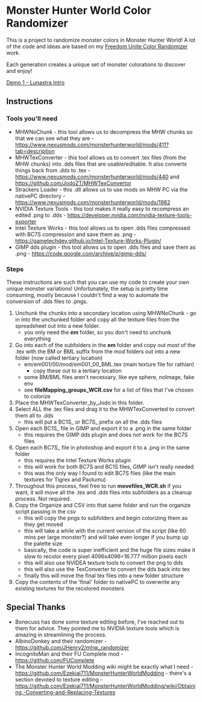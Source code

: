 # Monster Hunter World Color Randomizer

This is a project to randomize monster colors in Monster Hunter World! A lot of the code and ideas are based on my [Freedom Unite Color Randomizer](https://github.com/nuzcraft/FreedomUniteColorRandomizer) work.

Each generation creates a unique set of monster colorations to discover and enjoy!

[Demo 1 - Lunastra Intro](https://youtu.be/0EAiGU3hEmM)

## Instructions

### Tools you'll need

- MHWNoChunk - this tool allows us to decompress the MHW chunks so that we can see what they are - https://www.nexusmods.com/monsterhunterworld/mods/411?tab=description
- MHWTexConverter - this tool allows us to convert .tex files (from the MHW chunks) into .dds files that are usable/editable. It also converts things back from .dds to .tex - https://www.nexusmods.com/monsterhunterworld/mods/440 and https://github.com/JodoZT/MHWTexConvertor
- Strackers Loader - this .dll allows us to use mods on MHW PC via the nativePC directory - https://www.nexusmods.com/monsterhunterworld/mods/1982
- NVIDIA Texture Tools - this tool makes it really easy to recompress an edited .png to .dds - https://developer.nvidia.com/nvidia-texture-tools-exporter
- Intel Texture Works - this tool allows us to open .dds files compressed with BC7S compression and save them as .png - https://gametechdev.github.io/Intel-Texture-Works-Plugin/
- GIMP dds plugin - this tool allows us to open .dds files and save them as .png - https://code.google.com/archive/p/gimp-dds/

### Steps

These instructions are such that you can use my code to create your own unique monster variations! Unfortunately, the setup is pretty time consuming, mostly because I couldn't find a way to automate the conversion of .dds files to .pngs.

1. Unchunk the chunks into a secondary location using MHWNoChunk - go in into the unchunked folder and copy all the texture files from the spreadsheet out into a new folder.
   - you only need the **em** folder, so you don't need to unchunk everything
2. Go into each of the subfolders in the **em** folder and copy out _most_ of the .tex with the BM or BML suffix from the _mod_ folders out into a new folder (now called tertiary location)
   - em/em001/00/mod/em001_00_BML.tex (main texture file for rathian)
     - copy these out to a tertiary location
   - some BM/BML files aren't necessary, like eye sphere, noImage, fake env
   - see **fileMapping_groups_WCR.csv** for a list of files that I've chosen to colorize
3. Place the MHWTexConverter_by_Jodo in this folder.
4. Select ALL the .tex files and drag it to the MHWTexConverted to convert them all to .dds
   - this will put a BC1S\_ or BC7S\_ prefix on all the .dds files
5. Open each BC1S\_ file in GIMP and export it to a .png in the same folder
   - this requires the GIMP dds plugin and does not work for the BC7S files
6. Open each BC7S\_ file in photoshop and export it to a .png in the same folder
   - this requires the Intel Texture Works plugin
   - this will work for both BC7S and BC1S files, GIMP isn't really needed
   - this was the only way I found to edit BC7S files (like the main textures for Tigrex and Paolumu)
7. Throughout this process, feel free to run **movefiles_WCR.sh** if you want, it will move all the .tex and .dds files into subfolders as a cleanup process. Not required.
8. Copy the Organize and CSV into that same folder and run the organize script passing in the csv
   - this will copy the pngs to subfolders and begin colorizing them as they get moved
   - this will take a while with the current version of the script (like 60 mins per large monster?) and will take even longer if you bump up the palette size
   - basically, the code is super inefficient and the huge file sizes make it slow to recolor every pixel 4096x4096=16.777 million pixels each
   - this will also use NVIDEA texture tools to convert the png to dds
   - this will also use the TexConverter to convert the dds back into tex
   - finally this will move the final tex files into a new folder structure
9. Copy the contents of the 'final' folder to nativePC to overwrite any existing textures for the recolored monsters

## Special Thanks

- Bonecuss has done some texture editing before, I've reached out to them for advice. They pointed me to NVIDIA texture tools which is amazing in streamlining the process.
- AlbinoDonkey and their randomizer - https://github.com/JHenry2/mhw_randomizer
- IncognitoMan and their FU Complete mod - https://github.com/FUComplete
- The Monster Hunter World Modding wiki might be exactly what I need - https://github.com/Ezekial711/MonsterHunterWorldModding - there's a section devoted to texture editing - https://github.com/Ezekial711/MonsterHunterWorldModding/wiki/Obtaining,-Converting-and-Replacing-Textures
